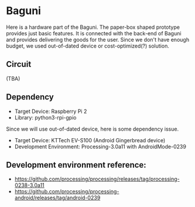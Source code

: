 # Baguni
Here is a hardware part of the Baguni. The paper-box shaped prototype provides just basic features. It is connected with the back-end of Baguni and provides delivering the goods for the user. Since we don't have enough budget, we used out-of-dated device or cost-optimized(?) solution.

## Circuit
(TBA)

## Dependency
- Target Device: Raspberry Pi 2
- Library: python3-rpi-gpio

Since we will use out-of-dated device, here is some dependency issue.
- Target Device: KTTech EV-S100 (Android Gingerbread device)
- Development Environment: Processing-3.0a11 with AndroidMode-0239

## Development environment reference:
- https://github.com/processing/processing/releases/tag/processing-0238-3.0a11
- https://github.com/processing/processing-android/releases/tag/android-0239
